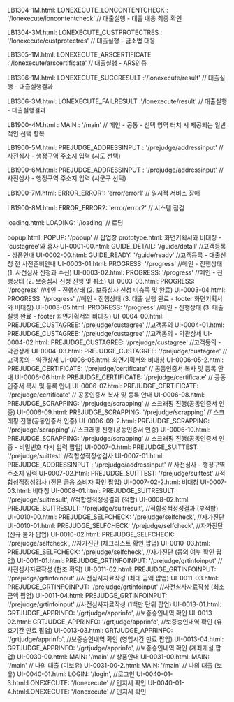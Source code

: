 LB1304-1M.html: LONEXECUTE_LONCONTENTCHECK : '/lonexecute/loncontentcheck' // 대출실행 - 대출 내용 최종 확인

LB1304-3M.html: LONEXECUTE_CUSTPROTECTRES : '/lonexecute/custprotectres' // 대출실행 - 금소법 대응

LB1305-1M.html: LONEXECUTE_ARSCERTIFICATE :'/lonexecute/arscertificate' // 대출실행 - ARS인증

LB1306-1M.html: LONEXECUTE_SUCCRESULT :'/lonexecute/result' // 대출실행 - 대출실행결과

LB1306-3M.html: LONEXECUTE_FAILRESULT :'/lonexecute/result' // 대출실행 - 대출실행결과

LB1900-4M.html : MAIN : '/main' // 메인 - 공통 - 선택 영역 터치 시 제공되는 일반적인 선택 항목

LB1900-5M.html: PREJUDGE_ADDRESSINPUT : '/prejudge/addressinput' // 사전심사 - 행정구역 주소지 입력 (시도 선택)

LB1900-6M.html: PREJUDGE_ADDRESSINPUT : '/prejudge/addressinput' // 사전심사 - 행정구역 주소지 입력 (시군구 선택)

LB1900-7M.html: ERROR_ERROR1: 'error/error1' // 일시적 서비스 장애

LB1900-8M.html: ERROR_ERROR2: 'error/error2' // 시스템 점검

loading.html: LOADING: '/loading' // 로딩

popup.html: POPUP: '/popup' // 팝업창
prototype.html: 화면기획서와 비대칭 - 'custagree'와 흡사
UI-0001-00.html: GUIDE_DETAIL: '/guide/detail'  //고객등록 - 상품안내
UI-0002-00.html: GUIDE_READY: '/guide/ready'  //고객등록 - 대출신청 전 사전준비안내
UI-0003-01.html: PROGRESS: '/progress' //메인 - 진행상태 (1. 사전심사 신청과 수신)
UI-0003-02.html: PROGRESS: '/progress' //메인 - 진행상태 (2. 보증심사 신청 진행 및 취소)
UI-0003-03.html: PROGRESS: '/progress' //메인 - 진행상태 (2. 보증심사 신청 미충족 및 완료)
UI-0003-04.html: PROGRESS: '/progress' //메인 - 진행상태 (3. 대출 실행 완료 - footer 화면기획서와 비대칭)
UI-0003-05.html: PROGRESS: '/progress' //메인 - 진행상태 (3. 대출 실행 완료 - footer 화면기획서와 비대칭)
UI-0004-00.html: PREJUDGE_CUSTAGREE: '/prejudge/custagree'  //고객동의
UI-0004-01.html: PREJUDGE_CUSTAGREE: '/prejudge/custagree'  //고객동의 - 약관상세
UI-0004-02.html: PREJUDGE_CUSTAGREE: '/prejudge/custagree'  //고객동의 - 약관상세
UI-0004-03.html: PREJUDGE_CUSTAGREE: '/prejudge/custagree'  //고객동의 - 약관상세
UI-0006-05.html: 화면기획서와 비대칭
UI-0006-05-2.html: PREJUDGE_CERTIFICATE: '/prejudge/certificate' // 공동인증서 복사 및 등록 안내
UI-0006-06.html: PREJUDGE_CERTIFICATE: '/prejudge/certificate' // 공동인증서 복사 및 등록 안내
UI-0006-07.html: PREJUDGE_CERTIFICATE: '/prejudge/certificate' // 공동인증서 복사 및 등록 안내
UI-0006-08.html: PREJUDGE_SCRAPPING: '/prejudge/scrapping' // 스크래핑 진행(공동인증서 인증)
UI-0006-09.html: PREJUDGE_SCRAPPING: '/prejudge/scrapping' // 스크래핑 진행(공동인증서 인증)
UI-0006-09-2.html: PREJUDGE_SCRAPPING: '/prejudge/scrapping' // 스크래핑 진행(공동인증서 인증)
UI-0006-10.html: PREJUDGE_SCRAPPING: '/prejudge/scrapping' // 스크래핑 진행(공동인증서 인증 - 비밀번호 다시 입력 팝업)
UI-0007-0.html: PREJUDGE_SUITTEST: '/prejudge/suittest'  //적합성적정성검사
UI-0007-01.html: PREJUDGE_ADDRESSINPUT : '/prejudge/addressinput' // 사전심사 - 행정구역 주소지 입력
UI-0007-02.html: PREJUDGE_SUITTEST: '/prejudge/suittest'  //적합성적정성검사 (전문 금융 소비자 확인 팝업)
UI-0007-02-2.html: 비대칭
UI-0007-03.html: 비대칭
UI-0008-01.html: PREJUDGE_SUITRESULT: '/prejudge/suitresult',  //적합성적정성결과 (적합)
UI-0008-02.html: PREJUDGE_SUITRESULT: '/prejudge/suitresult',  //적합성적정성결과 (부적합)
UI-0010-00.html: PREJUDGE_SELFCHECK: '/prejudge/selfcheck',  //자가진단
UI-0010-01.html: PREJUDGE_SELFCHECK: '/prejudge/selfcheck',  //자가진단 (신규 불가 팝업)
UI-0010-02.html: PREJUDGE_SELFCHECK: '/prejudge/selfcheck',  //자가진단 (체크리스트 확인 팝업)
UI-0010-03.html: PREJUDGE_SELFCHECK: '/prejudge/selfcheck',  //자가진단 (동의 여부 확인 팝업)
UI-0011-01.html:  PREJUDGE_GRTINFOINPUT: '/prejudge/grtinfoinput'  //사전심사자료작성 (협조 확약)
UI-0011-02.html:  PREJUDGE_GRTINFOINPUT: '/prejudge/grtinfoinput'  //사전심사자료작성 (최대 금액 팝업)
UI-0011-03.html:  PREJUDGE_GRTINFOINPUT: '/prejudge/grtinfoinput'  //사전심사자료작성 (최소 금액 팝업)
UI-0011-04.html:  PREJUDGE_GRTINFOINPUT: '/prejudge/grtinfoinput'  //사전심사자료작성 (1백만 단위 팝업)
UI-0013-01.html: GRTJUDGE_APPRINFO: '/grtjudge/apprinfo',  //보증승인내역 확인
UI-0013-02.html: GRTJUDGE_APPRINFO: '/grtjudge/apprinfo',  //보증승인내역 확인 (유효기간 만료 팝업)
UI-0013-03.html: GRTJUDGE_APPRINFO: '/grtjudge/apprinfo',  //보증승인내역 확인 (영업시간 만료 팝업)
UI-0013-04.html: GRTJUDGE_APPRINFO: '/grtjudge/apprinfo',  //보증승인내역 확인 (계좌개설  팝업)
UI-0030-00.html:  MAIN: '/main' // 상품안내
UI-0031-00.html:  MAIN: '/main' // 나의 대출 (미보유)
UI-0031-00-2.html:  MAIN: '/main' // 나의 대출 (보유)
UI-0040-01.html: LOGIN: '/login', //로그인
UI-0040-01-3.html:LONEXECUTE: '/lonexecute' // 인지세 확인
UI-0040-01-4.html:LONEXECUTE: '/lonexecute' // 인지세 확인






